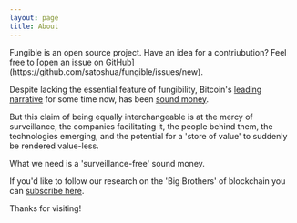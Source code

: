 ```yaml
---
layout: page
title: About
---
```


<p class="message">
  Fungible is an open source project. Have an idea for a contriubution? Feel free to [open an issue on GitHub](https://github.com/satoshua/fungible/issues/new). 
</p>

Despite lacking the essential feature of fungibility, Bitcoin's [leading narrative](https://medium.com/@nic__carter/visions-of-bitcoin-4b7b7cbcd24c) for some time now, has been [sound money](https://en.wikipedia.org/wiki/Hard_currency). 

But this claim of being equally interchangeable is at the mercy of surveillance, the companies facilitating it, the people behind them, the technologies emerging, and the potential for a 'store of value' to suddenly be rendered value-less.   

What we need is a 'surveillance-free' sound money.

If you'd like to follow our research on the 'Big Brothers' of blockchain you can [subscribe here](https://rssmailer.app/s/fungible). 

Thanks for visiting!

